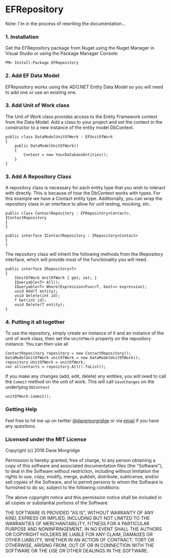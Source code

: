 # EFRepository

Note: I'm in the process of rewriting the documentation...

### 1. Installation

Get the EFRepository package from Nuget using the Nuget Manager in Visual Studio or using the Package Manager Console:

`PM> Install-Package EFRepository`

### 2. Add EF Data Model

EFRepository works using the ADO.NET Entity Data Model so you will need to add one or use an existing one.

### 3. Add Unit of Work class

The Unit of Work class provides access to the Entity Framework context from the Data Model. Add a class to your project and set the context in the constructor to a new instance of the entity model DbContext.

```
public class DataModelUnitOfWork : EFUnitOfWork
{
    public DataModelUnitOfWork()
    {
        Context = new YourDatabaseEntities();
    }
}
```

### 3. Add A Repository Class

A repository class is necessary for each entity type that you wish to interact with directly. This is because of how the DbContext works with types. For this example we have a Contact entity type. Additionally, you can wrap the repository class in an interface to allow for unit testing, mocking, etc.

```
public class ContactRepository : EFRepository<Contact>, IContactRepository
{
}

public interface IContactRepository : IRepository<Contact>
{
}
```

The repository class will inherit the following methods from the IRepository interface, which will provide most of the functionality you will need.

```
public interface IRepository<T> 
{
    IUnitOfWork UnitOfWork { get; set; }
    IQueryable<T> All();
    IQueryable<T> Where(Expression<Func<T, bool>> expression);
    void Add(T entity);
    void Delete(int id);
    T Get(int id);
    void Delete(T entity);
}
```

### 4. Putting it all together

To use the repository, simply create an instance of it and an instance of the unit of work class, then set the `UnitOfWork` property on the repository instance. You can then use all 

```
ContactRepository repository = new ContactRepository();
DataModelUnitOfWork unitOfWork = new DataModelUnitOfWork();
repository.UnitOfWork = unitOfWork;
var allcontacts = repository.All().ToList();
```

If you make any changes (add, edit, delete) any entities, you will need to call the `Commit` method on the unit of work. This will call `SaveChanges` on the underlying `DbContext`

```
unitOfWork.Commit();
```

### Getting Help

Feel free to hit me up on twitter [@danemorgridge](https://twitter.com/danemorgridge) or via  [email](mailto:dane@projectsandbox.com) if you have any questions.

### Licensed under the MIT License

Copyright (c) 2016 Dane Morgridge

Permission is hereby granted, free of charge, to any person obtaining a copy of this software 
and associated documentation files (the "Software"), to deal in the Software without restriction, 
including without limitation the rights to use, copy, modify, merge, publish, distribute, sublicense, 
and/or sell copies of the Software, and to permit persons to whom the Software is furnished to do so, 
subject to the following conditions:

The above copyright notice and this permission notice shall be included in all copies or substantial 
portions of the Software.

THE SOFTWARE IS PROVIDED "AS IS", WITHOUT WARRANTY OF ANY KIND, EXPRESS OR IMPLIED, INCLUDING BUT 
NOT LIMITED TO THE WARRANTIES OF MERCHANTABILITY, FITNESS FOR A PARTICULAR PURPOSE AND NONINFRINGEMENT. 
IN NO EVENT SHALL THE AUTHORS OR COPYRIGHT HOLDERS BE LIABLE FOR ANY CLAIM, DAMAGES OR OTHER LIABILITY, 
WHETHER IN AN ACTION OF CONTRACT, TORT OR OTHERWISE, ARISING FROM, OUT OF OR IN CONNECTION WITH THE 
SOFTWARE OR THE USE OR OTHER DEALINGS IN THE SOFTWARE. 
